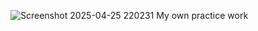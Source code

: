 ![Screenshot 2025-04-25 220231](https://github.com/user-attachments/assets/3e384456-97ac-4238-8ebe-5e3ac9550120)
My own practice work

